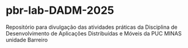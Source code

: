 # pbr-lab-DADM-2025
Repositório para divulgação das atividades práticas da Disciplina de Desenvolvimento de Aplicações Distribuídas e Móveis da PUC MINAS unidade Barreiro
